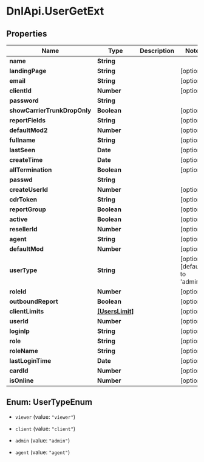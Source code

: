 # DnlApi.UserGetExt

## Properties
Name | Type | Description | Notes
------------ | ------------- | ------------- | -------------
**name** | **String** |  | 
**landingPage** | **String** |  | [optional] 
**email** | **String** |  | [optional] 
**clientId** | **Number** |  | [optional] 
**password** | **String** |  | 
**showCarrierTrunkDropOnly** | **Boolean** |  | [optional] 
**reportFields** | **String** |  | [optional] 
**defaultMod2** | **Number** |  | [optional] 
**fullname** | **String** |  | [optional] 
**lastSeen** | **Date** |  | [optional] 
**createTime** | **Date** |  | [optional] 
**allTermination** | **Boolean** |  | [optional] 
**passwd** | **String** |  | 
**createUserId** | **Number** |  | [optional] 
**cdrToken** | **String** |  | [optional] 
**reportGroup** | **Boolean** |  | [optional] 
**active** | **Boolean** |  | [optional] 
**resellerId** | **Number** |  | [optional] 
**agent** | **String** |  | [optional] 
**defaultMod** | **Number** |  | [optional] 
**userType** | **String** |  | [optional] [default to &#39;admin&#39;]
**roleId** | **Number** |  | [optional] 
**outboundReport** | **Boolean** |  | [optional] 
**clientLimits** | [**[UsersLimit]**](UsersLimit.md) |  | [optional] 
**userId** | **Number** |  | [optional] 
**loginIp** | **String** |  | [optional] 
**role** | **String** |  | [optional] 
**roleName** | **String** |  | [optional] 
**lastLoginTime** | **Date** |  | [optional] 
**cardId** | **Number** |  | [optional] 
**isOnline** | **Number** |  | [optional] 


<a name="UserTypeEnum"></a>
## Enum: UserTypeEnum


* `viewer` (value: `"viewer"`)

* `client` (value: `"client"`)

* `admin` (value: `"admin"`)

* `agent` (value: `"agent"`)





